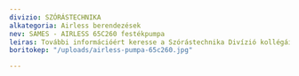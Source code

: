```yaml
---
divizio: SZÓRÁSTECHNIKA
alkategoria: Airless berendezések
nev: SAMES - AIRLESS 65C260 festékpumpa
leiras: További információért keresse a Szórástechnika Divízió kollégáit
boritokep: "/uploads/airless-pumpa-65c260.jpg"

---
```

